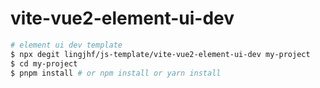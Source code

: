 # vite-vue2-element-ui-dev

```bash
# element ui dev template
$ npx degit lingjhf/js-template/vite-vue2-element-ui-dev my-project
$ cd my-project
$ pnpm install # or npm install or yarn install
```
